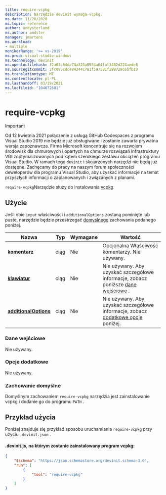 ```yaml
---
title: require-vcpkg
description: Narzędzie devinit wymaga-vcpkg.
ms.date: 11/20/2020
ms.topic: reference
author: andysterland
ms.author: andster
manager: jmartens
ms.workload:
- multiple
monikerRange: '>= vs-2019'
ms.prod: visual-studio-windows
ms.technology: devinit
ms.openlocfilehash: f2a03c64da74a323a0554a64faf3482d224aede8
ms.sourcegitcommit: 3fc099cdc484344c781f597581f299729c6bfb10
ms.translationtype: MT
ms.contentlocale: pl-PL
ms.lasthandoff: 03/19/2021
ms.locfileid: "104672681"
---
```

# <a name="require-vcpkg"></a>require-vcpkg

> [!IMPORTANT]
> Od 12 kwietnia 2021 połączenie z usługą GitHub Codespaces z programu Visual Studio 2019 nie będzie już obsługiwane i zostanie zawarta prywatna wersja zapoznawcza. Firma Microsoft koncentruje się na rozwojem środowisk dla chmurowych i opartych na chmurze rozwiązań infrastruktury VDI zoptymalizowanych pod kątem szerokiego zestawu obciążeń programu Visual Studio. W ramach tego `devinit` i skojarzonych narzędzi nie będą już dostępne. Zachęcamy do pracy na naszym forum społeczności deweloperów dla programu Visual Studio, aby uzyskać informacje na temat przyszłych informacji o zaplanowanych i związanych z planami.

`require-vcpkg`Narzędzie służy do instalowania [vcpkg](https://github.com/microsoft/vcpkg).

## <a name="usage"></a>Użycie

Jeśli obie `input` właściwości i `additionalOptions` zostaną pominięte lub puste, narzędzie będzie przestrzegać [domyślnego](#default-behavior) zachowania podanego poniżej.

| Nazwa                                             | Typ   | Wymagane | Wartość                                                                      |
|--------------------------------------------------|--------|----------|----------------------------------------------------------------------------|
| **komentarz**                                     | ciąg | Nie       | Opcjonalna Właściwość komentarzy. Nie używany.                                      |
| [**klawiatur**](#input)                              | ciąg | Nie       | Nie używany. Aby uzyskać szczegółowe informacje, zobacz poniższe [dane wejściowe](#input) .                           |
| [**additionalOptions**](#additional-options)     | ciąg | Nie       | Nie używany. Aby uzyskać szczegółowe informacje, zobacz [dodatkowe opcje](#additional-options) poniżej. |

### <a name="input"></a>Dane wejściowe

Nie używany.

### <a name="additional-options"></a>Opcje dodatkowe

Nie używany.

### <a name="default-behavior"></a>Zachowanie domyślne

Domyślnym zachowaniem `require-vcpkg` narzędzia jest zainstalowanie vcpkg i dodanie go do programu `PATH` .

## <a name="example-usage"></a>Przykład użycia
Poniżej znajduje się przykład sposobu uruchamiania `require-vcpkg` przy użyciu `.devinit.json` .

#### <a name="devinitjson-that-will-install-vcpkg"></a>.devinit.js, na którym zostanie zainstalowany program vcpkg:
```json
{
    "$schema": "https://json.schemastore.org/devinit.schema-3.0",
    "run": [
        {
            "tool": "require-vcpkg"
        }
    ]
}
```
